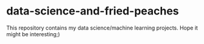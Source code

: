 # data-science-and-fried-peaches
This repository contains my data science/machine learning projects. Hope it might be interesting;)
